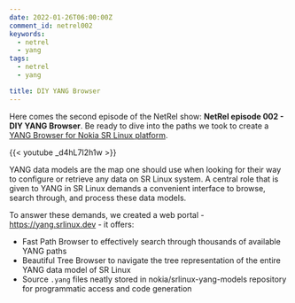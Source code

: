 ```yaml
---
date: 2022-01-26T06:00:00Z
comment_id: netrel002
keywords:
  - netrel
  - yang
tags:
  - netrel
  - yang

title: DIY YANG Browser
---
```


Here comes the second episode of the NetRel show: **NetRel episode 002 - DIY YANG Browser**. Be ready to dive into the paths we took to create a [YANG Browser for Nokia SR Linux platform](https://yang.srlinux.dev).

{{< youtube _d4hL7I2h1w >}}

YANG data models are the map one should use when looking for their way to configure or retrieve any data on SR Linux system. A central role that is given to YANG in SR Linux demands a convenient interface to browse, search through, and process these data models.

To answer these demands, we created a web portal - https://yang.srlinux.dev - it offers:

- Fast Path Browser to effectively search through thousands of available YANG paths
- Beautiful Tree Browser to navigate the tree representation of the entire YANG data model of SR Linux
- Source `.yang` files neatly stored in nokia/srlinux-yang-models repository for programmatic access and code generation